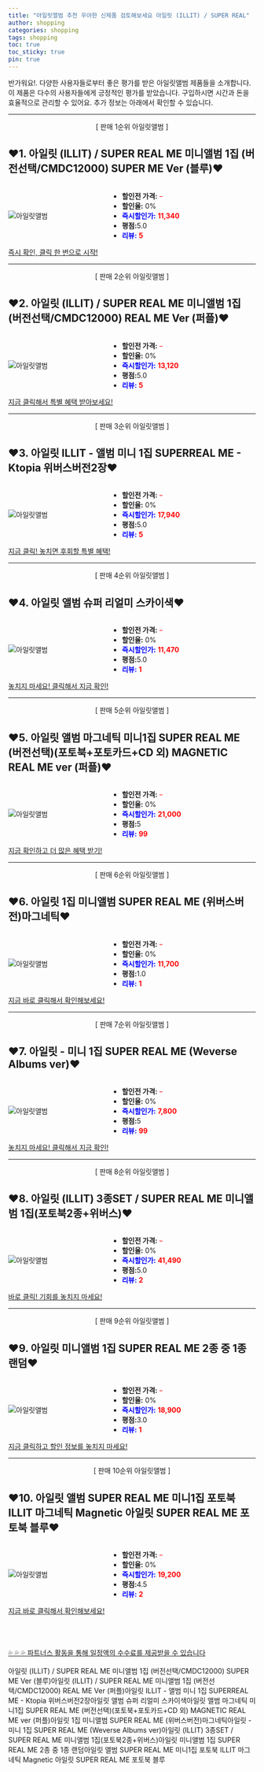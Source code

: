 ```yaml
---
title: "아일릿앨범 추천 우아한 신제품 검토해보세요 아일릿 (ILLIT) / SUPER REAL"
author: shopping
categories: shopping
tags: shopping
toc: true
toc_sticky: true
pin: true
---
```

반가워요!. 다양한 사용자들로부터 좋은 평가를 받은 아일릿앨범 제품들을 소개합니다. 이 제품은 다수의 사용자들에게 긍정적인 평가를 받았습니다. 구입하시면 시간과 돈을 효율적으로 관리할 수 있어요. 추가 정보는 아래에서 확인할 수 있습니다.

---
<p class="toplist" style="margin: 0 auto; display: block; width: fit-content;">[ 판매 1순위 아일릿앨범 ]</p>

<h2><strong>❤️1. 아일릿 (ILLIT) / SUPER REAL ME 미니앨범 1집 (버전선택/CMDC12000) SUPER ME Ver (블루)❤️</strong></h2>

<div style="display: flex; align-items: center;">
    <div style="flex: 0.4;">
        <img src="https://thumbnail7.coupangcdn.com/thumbnails/remote/230x230ex/image/vendor_inventory/c4b7/24634fa3140dbdfad1efdb406d4b4afb651a67b7903fc0f94f200cb28274.jpg" alt="아일릿앨범" style="max-width: 100%;">
    </div>
    <div style="flex: 0.6; margin-left: 10px;">
        <ul>
            <li><strong>할인전 가격:</strong> <del style="color: red;">-</del></li>
            <li><strong>할인율:</strong> 0%</li>
            <li><span style='color:blue'><strong>즉시할인가:</strong></span> <span style='color:red'><strong>11,340</strong></span></li>
            <li><strong>평점:</strong>5.0</li>
            <li><span style='color:blue'><strong>리뷰:</strong></span> <span style='color:red'><strong>5</strong></span></li>
        </ul>
    </div>
</div>
<div class="center">
    <a href="https://selin100587001.github.io?lptag=AF9450613&subid=githubio&pageKey=7959500906&traceid=V0-153&itemId=22003357795&vendorItemId=90647766097" class="myButton">
        즉시 확인, 클릭 한 번으로 시작!
    </a>
</div>


---
<p class="toplist" style="margin: 0 auto; display: block; width: fit-content;">[ 판매 2순위 아일릿앨범 ]</p>

<h2><strong>❤️2. 아일릿 (ILLIT) / SUPER REAL ME 미니앨범 1집 (버전선택/CMDC12000) REAL ME Ver (퍼플)❤️</strong></h2>

<div style="display: flex; align-items: center;">
    <div style="flex: 0.4;">
        <img src="https://thumbnail7.coupangcdn.com/thumbnails/remote/230x230ex/image/vendor_inventory/c4b7/24634fa3140dbdfad1efdb406d4b4afb651a67b7903fc0f94f200cb28274.jpg" alt="아일릿앨범" style="max-width: 100%;">
    </div>
    <div style="flex: 0.6; margin-left: 10px;">
        <ul>
            <li><strong>할인전 가격:</strong> <del style="color: red;">-</del></li>
            <li><strong>할인율:</strong> 0%</li>
            <li><span style='color:blue'><strong>즉시할인가:</strong></span> <span style='color:red'><strong>13,120</strong></span></li>
            <li><strong>평점:</strong>5.0</li>
            <li><span style='color:blue'><strong>리뷰:</strong></span> <span style='color:red'><strong>5</strong></span></li>
        </ul>
    </div>
</div>
<div class="center">
    <a href="https://selin100587001.github.io?lptag=AF9450613&subid=githubio&pageKey=7959500906&traceid=V0-153&itemId=22003357796&vendorItemId=90397716923" class="myButton">
        지금 클릭해서 특별 혜택 받아보세요!
    </a>
</div>


---
<p class="toplist" style="margin: 0 auto; display: block; width: fit-content;">[ 판매 3순위 아일릿앨범 ]</p>

<h2><strong>❤️3. 아일릿 ILLIT - 앨범 미니 1집 SUPERREAL ME - Ktopia 위버스버전2장❤️</strong></h2>

<div style="display: flex; align-items: center;">
    <div style="flex: 0.4;">
        <img src="https://thumbnail10.coupangcdn.com/thumbnails/remote/230x230ex/image/vendor_inventory/71ae/4622a23f5d91a95c16e2bba140cf9b7e9373c37ca02ad1483192846dfa6c.jpg" alt="아일릿앨범" style="max-width: 100%;">
    </div>
    <div style="flex: 0.6; margin-left: 10px;">
        <ul>
            <li><strong>할인전 가격:</strong> <del style="color: red;">-</del></li>
            <li><strong>할인율:</strong> 0%</li>
            <li><span style='color:blue'><strong>즉시할인가:</strong></span> <span style='color:red'><strong>17,940</strong></span></li>
            <li><strong>평점:</strong>5.0</li>
            <li><span style='color:blue'><strong>리뷰:</strong></span> <span style='color:red'><strong>5</strong></span></li>
        </ul>
    </div>
</div>
<div class="center">
    <a href="https://selin100587001.github.io?lptag=AF9450613&subid=githubio&pageKey=8003810462&traceid=V0-153&itemId=22299070960&vendorItemId=89344543905" class="myButton">
        지금 클릭! 놓치면 후회할 특별 혜택!
    </a>
</div>


---
<p class="toplist" style="margin: 0 auto; display: block; width: fit-content;">[ 판매 4순위 아일릿앨범 ]</p>

<h2><strong>❤️4. 아일릿 앨범 슈퍼 리얼미 스카이색❤️</strong></h2>

<div style="display: flex; align-items: center;">
    <div style="flex: 0.4;">
        <img src="https://thumbnail8.coupangcdn.com/thumbnails/remote/230x230ex/image/vendor_inventory/c633/83ca8ad929339e60fd884a4ba4fc968e04e02b16128b2637b102445c5c8f.jpg" alt="아일릿앨범" style="max-width: 100%;">
    </div>
    <div style="flex: 0.6; margin-left: 10px;">
        <ul>
            <li><strong>할인전 가격:</strong> <del style="color: red;">-</del></li>
            <li><strong>할인율:</strong> 0%</li>
            <li><span style='color:blue'><strong>즉시할인가:</strong></span> <span style='color:red'><strong>11,470</strong></span></li>
            <li><strong>평점:</strong>5.0</li>
            <li><span style='color:blue'><strong>리뷰:</strong></span> <span style='color:red'><strong>1</strong></span></li>
        </ul>
    </div>
</div>
<div class="center">
    <a href="https://selin100587001.github.io?lptag=AF9450613&subid=githubio&pageKey=8059855488&traceid=V0-153&itemId=22636474239&vendorItemId=90648060923" class="myButton">
        놓치지 마세요! 클릭해서 지금 확인!
    </a>
</div>


---
<p class="toplist" style="margin: 0 auto; display: block; width: fit-content;">[ 판매 5순위 아일릿앨범 ]</p>

<h2><strong>❤️5. 아일릿 앨범 마그네틱 미니1집 SUPER REAL ME (버전선택)(포토북+포토카드+CD 외) MAGNETIC REAL ME ver (퍼플)❤️</strong></h2>

<div style="display: flex; align-items: center;">
    <div style="flex: 0.4;">
        <img src="https://thumbnail10.coupangcdn.com/thumbnails/remote/230x230ex/image/vendor_inventory/3372/3e132c09417f1be8d8132d09e7fd2f781793cb7ee7ba31179a543d047c33.jpg" alt="아일릿앨범" style="max-width: 100%;">
    </div>
    <div style="flex: 0.6; margin-left: 10px;">
        <ul>
            <li><strong>할인전 가격:</strong> <del style="color: red;">-</del></li>
            <li><strong>할인율:</strong> 0%</li>
            <li><span style='color:blue'><strong>즉시할인가:</strong></span> <span style='color:red'><strong>21,000</strong></span></li>
            <li><strong>평점:</strong>5</li>
            <li><span style='color:blue'><strong>리뷰:</strong></span> <span style='color:red'><strong>99</strong></span></li>
        </ul>
    </div>
</div>
<div class="center">
    <a href="https://selin100587001.github.io?lptag=AF9450613&subid=githubio&pageKey=8200510610&traceid=V0-153&itemId=23504759236&vendorItemId=90647805595" class="myButton">
        지금 확인하고 더 많은 혜택 받기!
    </a>
</div>


---
<p class="toplist" style="margin: 0 auto; display: block; width: fit-content;">[ 판매 6순위 아일릿앨범 ]</p>

<h2><strong>❤️6. 아일릿 1집 미니앨범 SUPER REAL ME (위버스버전)마그네틱❤️</strong></h2>

<div style="display: flex; align-items: center;">
    <div style="flex: 0.4;">
        <img src="https://thumbnail8.coupangcdn.com/thumbnails/remote/230x230ex/image/vendor_inventory/1b0f/cd001c00d3457dd8d3ff400b7bcc64ef898baa4fc89ecedacc32b76dee29.jpg" alt="아일릿앨범" style="max-width: 100%;">
    </div>
    <div style="flex: 0.6; margin-left: 10px;">
        <ul>
            <li><strong>할인전 가격:</strong> <del style="color: red;">-</del></li>
            <li><strong>할인율:</strong> 0%</li>
            <li><span style='color:blue'><strong>즉시할인가:</strong></span> <span style='color:red'><strong>11,700</strong></span></li>
            <li><strong>평점:</strong>1.0</li>
            <li><span style='color:blue'><strong>리뷰:</strong></span> <span style='color:red'><strong>1</strong></span></li>
        </ul>
    </div>
</div>
<div class="center">
    <a href="https://selin100587001.github.io?lptag=AF9450613&subid=githubio&pageKey=8039992543&traceid=V0-153&itemId=22507208530&vendorItemId=89923928227" class="myButton">
        지금 바로 클릭해서 확인해보세요!
    </a>
</div>


---
<p class="toplist" style="margin: 0 auto; display: block; width: fit-content;">[ 판매 7순위 아일릿앨범 ]</p>

<h2><strong>❤️7. 아일릿 - 미니 1집 SUPER REAL ME (Weverse Albums ver)❤️</strong></h2>

<div style="display: flex; align-items: center;">
    <div style="flex: 0.4;">
        <img src="https://thumbnail7.coupangcdn.com/thumbnails/remote/230x230ex/image/vendor_inventory/fbec/21784b94bee5eeedca787741b30c542c72553f25f12e5068f86b95fe931c.jpeg" alt="아일릿앨범" style="max-width: 100%;">
    </div>
    <div style="flex: 0.6; margin-left: 10px;">
        <ul>
            <li><strong>할인전 가격:</strong> <del style="color: red;">-</del></li>
            <li><strong>할인율:</strong> 0%</li>
            <li><span style='color:blue'><strong>즉시할인가:</strong></span> <span style='color:red'><strong>7,800</strong></span></li>
            <li><strong>평점:</strong>5</li>
            <li><span style='color:blue'><strong>리뷰:</strong></span> <span style='color:red'><strong>99</strong></span></li>
        </ul>
    </div>
</div>
<div class="center">
    <a href="https://selin100587001.github.io?lptag=AF9450613&subid=githubio&pageKey=8210123876&traceid=V0-153&itemId=23561905517&vendorItemId=90587880688" class="myButton">
        놓치지 마세요! 클릭해서 지금 확인!
    </a>
</div>


---
<p class="toplist" style="margin: 0 auto; display: block; width: fit-content;">[ 판매 8순위 아일릿앨범 ]</p>

<h2><strong>❤️8. 아일릿 (ILLIT) 3종SET / SUPER REAL ME 미니앨범 1집(포토북2종+위버스)❤️</strong></h2>

<div style="display: flex; align-items: center;">
    <div style="flex: 0.4;">
        <img src="https://thumbnail7.coupangcdn.com/thumbnails/remote/230x230ex/image/vendor_inventory/0221/0c7c5c693ecb17b26a091c3d26f59cd1936bbfba7dda93ed0803d5e05079.jpg" alt="아일릿앨범" style="max-width: 100%;">
    </div>
    <div style="flex: 0.6; margin-left: 10px;">
        <ul>
            <li><strong>할인전 가격:</strong> <del style="color: red;">-</del></li>
            <li><strong>할인율:</strong> 0%</li>
            <li><span style='color:blue'><strong>즉시할인가:</strong></span> <span style='color:red'><strong>41,490</strong></span></li>
            <li><strong>평점:</strong>5.0</li>
            <li><span style='color:blue'><strong>리뷰:</strong></span> <span style='color:red'><strong>2</strong></span></li>
        </ul>
    </div>
</div>
<div class="center">
    <a href="https://selin100587001.github.io?lptag=AF9450613&subid=githubio&pageKey=7967622861&traceid=V0-153&itemId=22053106466&vendorItemId=90397742672" class="myButton">
        바로 클릭! 기회를 놓치지 마세요!
    </a>
</div>


---
<p class="toplist" style="margin: 0 auto; display: block; width: fit-content;">[ 판매 9순위 아일릿앨범 ]</p>

<h2><strong>❤️9. 아일릿 미니앨범 1집 SUPER REAL ME 2종 중 1종 랜덤❤️</strong></h2>

<div style="display: flex; align-items: center;">
    <div style="flex: 0.4;">
        <img src="https://thumbnail6.coupangcdn.com/thumbnails/remote/230x230ex/image/vendor_inventory/3b4e/5de80564c18789331df2176a9d1369fcedd7331f4b3a8b01a49687c792c8.jpeg" alt="아일릿앨범" style="max-width: 100%;">
    </div>
    <div style="flex: 0.6; margin-left: 10px;">
        <ul>
            <li><strong>할인전 가격:</strong> <del style="color: red;">-</del></li>
            <li><strong>할인율:</strong> 0%</li>
            <li><span style='color:blue'><strong>즉시할인가:</strong></span> <span style='color:red'><strong>18,900</strong></span></li>
            <li><strong>평점:</strong>3.0</li>
            <li><span style='color:blue'><strong>리뷰:</strong></span> <span style='color:red'><strong>1</strong></span></li>
        </ul>
    </div>
</div>
<div class="center">
    <a href="https://selin100587001.github.io?lptag=AF9450613&subid=githubio&pageKey=7987594446&traceid=V0-153&itemId=22190538371&vendorItemId=89236750880" class="myButton">
        지금 클릭하고 할인 정보를 놓치지 마세요!
    </a>
</div>


---
<p class="toplist" style="margin: 0 auto; display: block; width: fit-content;">[ 판매 10순위 아일릿앨범 ]</p>

<h2><strong>❤️10. 아일릿 앨범 SUPER REAL ME 미니1집 포토북 ILLIT 마그네틱 Magnetic 아일릿 SUPER REAL ME 포토북 블루❤️</strong></h2>

<div style="display: flex; align-items: center;">
    <div style="flex: 0.4;">
        <img src="https://thumbnail7.coupangcdn.com/thumbnails/remote/230x230ex/image/vendor_inventory/e870/cd9dce198a633713a19ade2ffc3342f768dfa87db50fa62a250a25d717fe.jpg" alt="아일릿앨범" style="max-width: 100%;">
    </div>
    <div style="flex: 0.6; margin-left: 10px;">
        <ul>
            <li><strong>할인전 가격:</strong> <del style="color: red;">-</del></li>
            <li><strong>할인율:</strong> 0%</li>
            <li><span style='color:blue'><strong>즉시할인가:</strong></span> <span style='color:red'><strong>19,200</strong></span></li>
            <li><strong>평점:</strong>4.5</li>
            <li><span style='color:blue'><strong>리뷰:</strong></span> <span style='color:red'><strong>2</strong></span></li>
        </ul>
    </div>
</div>
<div class="center">
    <a href="https://selin100587001.github.io?lptag=AF9450613&subid=githubio&pageKey=7989696053&traceid=V0-153&itemId=22206810980&vendorItemId=89252919769" class="myButton">
        지금 바로 클릭해서 확인해보세요!
    </a>
</div>

<br><br><br>[💦 💦 💦 파트너스 활동을 통해 일정액의 수수료를 제공받을 수 있습니다](https://link.coupang.com/a/bcpT2c)<br><br>아일릿 (ILLIT) / SUPER REAL ME 미니앨범 1집 (버전선택/CMDC12000) SUPER ME Ver (블루)아일릿 (ILLIT) / SUPER REAL ME 미니앨범 1집 (버전선택/CMDC12000) REAL ME Ver (퍼플)아일릿 ILLIT - 앨범 미니 1집 SUPERREAL ME - Ktopia 위버스버전2장아일릿 앨범 슈퍼 리얼미 스카이색아일릿 앨범 마그네틱 미니1집 SUPER REAL ME (버전선택)(포토북+포토카드+CD 외) MAGNETIC REAL ME ver (퍼플)아일릿 1집 미니앨범 SUPER REAL ME (위버스버전)마그네틱아일릿 - 미니 1집 SUPER REAL ME (Weverse Albums ver)아일릿 (ILLIT) 3종SET / SUPER REAL ME 미니앨범 1집(포토북2종+위버스)아일릿 미니앨범 1집 SUPER REAL ME 2종 중 1종 랜덤아일릿 앨범 SUPER REAL ME 미니1집 포토북 ILLIT 마그네틱 Magnetic 아일릿 SUPER REAL ME 포토북 블루
